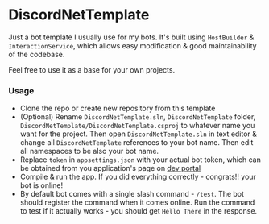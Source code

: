 # DiscordNetTemplate
Just a bot template I usually use for my bots.
It's built using `HostBuilder` & `InteractionService`, which allows easy modification & good maintainability of the codebase.

Feel free to use it as a base for your own projects. 

### Usage
- Clone the repo or create new repository from this template
- (Optional) Rename `DiscordNetTemplate.sln`, `DiscordNetTemplate` folder, `DiscordNetTemplate/DiscordNetTemplate.csproj` to whatever name you want for the project. Then open `DiscordNetTemplate.sln` in text editor & change all `DiscordNetTemplate` references to your bot name. Then edit all namespaces to be also your bot name.
- Replace `token` in `appsettings.json` with your actual bot token, which can be obtained from you application's page on [dev portal](https://discord.com/developers/applications)
- Compile & run the app. If you did everything correctly - congrats!!  your bot is online!
- By default bot comes with a single slash command - `/test`. The bot should register the command when it comes online. Run the command to test if it actually works - you should get `Hello There` in the response.
